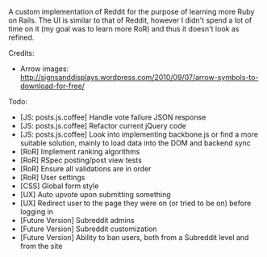 A custom implementation of Reddit for the purpose of learning more Ruby on Rails. The UI is similar to that of Reddit, however I didn't spend a lot of time on it (my goal was to learn more RoR) and thus it doesn't look as refined.

Credits:
- Arrow images: http://signsanddisplays.wordpress.com/2010/09/07/arrow-symbols-to-download-for-free/

Todo: 
- [JS: posts.js.coffee] Handle vote failure JSON response
- [JS: posts.js.coffee] Refactor current jQuery code
- [JS: posts.js.coffee] Look into implementing backbone.js or find a more suitable solution, mainly to load data into the DOM and backend sync  
- [RoR] Implement ranking algorithms 
- [RoR] RSpec posting/post view tests
- [RoR] Ensure all validations are in order
- [RoR] User settings
- [CSS] Global form style
- [UX] Auto upvote upon submitting something
- [UX] Redirect user to the page they were on (or tried to be on) before logging in
- [Future Version] Subreddit admins
- [Future Version] Subreddit customization
- [Future Version] Ability to ban users, both from a Subreddit level and from the site